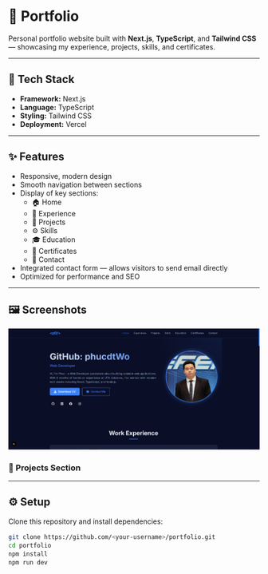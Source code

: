 # 🌟 Portfolio

Personal portfolio website built with **Next.js**, **TypeScript**, and **Tailwind CSS** — showcasing my experience, projects, skills, and certificates.

---

## 🚀 Tech Stack

- **Framework:** Next.js
- **Language:** TypeScript
- **Styling:** Tailwind CSS
- **Deployment:** Vercel

---

## ✨ Features

- Responsive, modern design
- Smooth navigation between sections
- Display of key sections:
  - 🏠 Home
  - 💼 Experience
  - 🧩 Projects
  - ⚙️ Skills
  - 🎓 Education
  - 📜 Certificates
  - 📧 Contact
- Integrated contact form — allows visitors to send email directly
- Optimized for performance and SEO

---

## 🖼️ Screenshots

![Screenshot](public/images/screenshot.png)

### 💼 Projects Section

---

## ⚙️ Setup

Clone this repository and install dependencies:

```bash
git clone https://github.com/<your-username>/portfolio.git
cd portfolio
npm install
npm run dev
```
